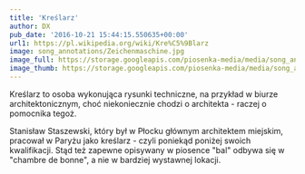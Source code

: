 ```yaml
---
title: 'Kreślarz'
author: DX
pub_date: '2016-10-21 15:44:15.550635+00:00'
url1: https://pl.wikipedia.org/wiki/Kre%C5%9Blarz
image: song_annotations/Zeichenmaschine.jpg
image_full: https://storage.googleapis.com/piosenka-media/media/song_annotations/Zeichenmaschine.jpg
image_thumb: https://storage.googleapis.com/piosenka-media/media/song_annotations/Zeichenmaschine.jpg.0x300_q85_upscale.jpg
---
```


Kreślarz to osoba wykonująca rysunki techniczne, na przykład w biurze architektonicznym, choć niekoniecznie chodzi o architekta \- raczej o pomocnika tegoż.

Stanisław Staszewski, który był w Płocku głównym architektem miejskim, pracował w Paryżu jako kreślarz \- czyli poniekąd poniżej swoich kwalifikacji. Stąd też zapewne opisywany w piosence "bal" odbywa się w "chambre de bonne", a nie w bardziej wystawnej lokacji.